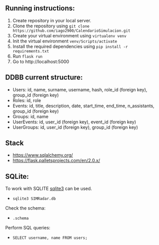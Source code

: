 ## Running instructions:

1. Create repository in your local server.
2. Clone the repository using `git clone https://github.com/iago2900/CalendarioSimulacion.git`
3. Create your virtual environment using `virtualenv venv`
4. Init the virtual environment `venv/Scripts/activate`
5. Install the required dependencies using `pip install -r requirements.txt`
6. Run `flask run`
7. Go to http://localhost:5000 

## DDBB current structure:
 * Users: id, name, surname, username, hash, role_id (foreign key), group_id (foreign key)
 * Roles: id, role
 * Events: id, title, description, date, start_time, end_time, n_assistants, group_id (foreign key)
 * Groups: id, name
 * UserEvents: id, user_id (foreign key), event_id (foreign key)
 * UserGroups: id, user_id (foreign key), group_id (foreign key)

## Stack
- https://www.sqlalchemy.org/
- https://flask.palletsprojects.com/en/2.0.x/

## SQLite:
To work with SQLITE [sqlite3](https://sqlite.org/index.html) can be used. 
- `sqlite3 SIMRadar.db`

Check the schema:
- `.schema`

Perform SQL queries:
- `SELECT username, name FROM users;`